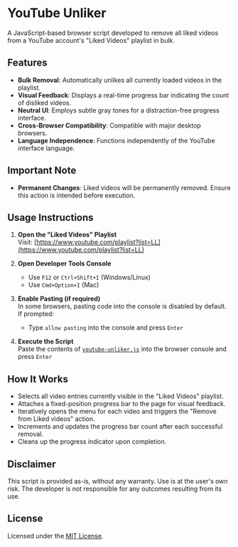 # YouTube Unliker

A JavaScript-based browser script developed to remove all liked videos from a YouTube account's "Liked Videos" playlist in bulk.

## Features

- **Bulk Removal**: Automatically unlikes all currently loaded videos in the playlist.
- **Visual Feedback**: Displays a real-time progress bar indicating the count of disliked videos.
- **Neutral UI**: Employs subtle gray tones for a distraction-free progress interface.
- **Cross-Browser Compatibility**: Compatible with major desktop browsers.
- **Language Independence**: Functions independently of the YouTube interface language.

## Important Note

- **Permanent Changes**: Liked videos will be permanently removed. Ensure this action is intended before execution.

## Usage Instructions

1. **Open the "Liked Videos" Playlist**  
   Visit: [https://www.youtube.com/playlist?list=LL](https://www.youtube.com/playlist?list=LL)

2. **Open Developer Tools Console**  
   - Use `F12` or `Ctrl+Shift+I` (Windows/Linux)  
   - Use `Cmd+Option+I` (Mac)

3. **Enable Pasting (if required)**  
   In some browsers, pasting code into the console is disabled by default. If prompted:
   - Type `allow pasting` into the console and press `Enter`

4. **Execute the Script**  
   Paste the contents of [`youtube-unliker.js`](./youtube-unliker.js) into the browser console and press `Enter`

## How It Works

- Selects all video entries currently visible in the "Liked Videos" playlist.
- Attaches a fixed-position progress bar to the page for visual feedback.
- Iteratively opens the menu for each video and triggers the "Remove from Liked videos" action.
- Increments and updates the progress bar count after each successful removal.
- Cleans up the progress indicator upon completion.

## Disclaimer

This script is provided as-is, without any warranty. Use is at the user's own risk. The developer is not responsible for any outcomes resulting from its use.

## License

Licensed under the [MIT License](./LICENSE).